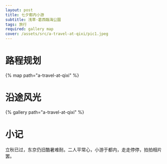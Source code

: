 ```yaml
---
layout: post
title: 七夕都内小游
subtitle: 浅草·葛西臨海公園
tags: 旅行
required: gallery map
cover: /assets/src/a-travel-at-qixi/pic1.jpeg
---
```


# 路程规划

{% map path="a-travel-at-qixi" %}

# 沿途风光

{% gallery path="a-travel-at-qixi" %}

# 小记

立秋已过，东京仍旧酷暑难耐。二人平常心，小游于都内，走走停停，拍拍相片罢。
